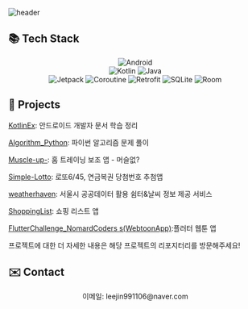 ![header](https://capsule-render.vercel.app/api?type=waving&color=0055D4&height=280&text=Android%20developer&desc=LEE%20JIN&fontSize=90&descSize=30&fontAlignY=20&descAlign=90&fontColor=ffffff)

## 📚 Tech Stack
<!-- Badges -->
<p align="center">
  <img src="https://img.shields.io/badge/-Android%20SDK-brightgreen" alt="Android" /><br/>
<img src="https://img.shields.io/badge/-Kotlin-orange" alt="Kotlin" />
<img src="https://img.shields.io/badge/-Java-red" alt="Java" /><br/>
<img src="https://img.shields.io/badge/-Jetpack-blue" alt="Jetpack" />
<img src="https://img.shields.io/badge/-Coroutine-blueviolet" alt="Coroutine" />
<img src="https://img.shields.io/badge/-Retrofit-green" alt="Retrofit" />
<img src="https://img.shields.io/badge/-SQLite-lightgray" alt="SQLite" />
  <img src="https://img.shields.io/badge/-Room-yellow" alt="Room" />
</p>




## 📌 Projects


<a href="https://github.com/jininim/KotlinEx">KotlinEx</a>: 안드로이드 개발자 문서 학습 정리<br/>

<a href="https://github.com/jininim/Algorithm_Python">Algorithm_Python</a>: 파이썬 알고리즘 문제 풀이<br/>

  <a href="https://github.com/jininim/Muscle-up-">Muscle-up-</a>: 홈 트레이닝 보조 앱 - 머슬없?<br/>
  
  <a href="https://github.com/jininim/Simple-Lotto">Simple-Lotto</a>: 로또6/45, 연금복권 당첨번호 추첨앱<br/>
  
  <a href="https://github.com/jininim/weatherhaven">weatherhaven</a>: 서울시 공공데이터 활용 쉼터&날씨 정보 제공 서비스<br/>
  
  <a href="https://github.com/jininim/ShoppingList">ShoppingList</a>: 쇼핑 리스트 앱<br/>

  <a href="https://github.com/jininim/FlutterChallenge_NomardCoders">FlutterChallenge_NomardCoders
s(WebtoonApp)</a>:플러터 웹툰 앱<br/>
  

프로젝트에 대한 더 자세한 내용은 해당 프로젝트의 리포지터리를 방문해주세요!

## ✉️ Contact

<p align="center">
  이메일: leejin991106@naver.com
</p>



